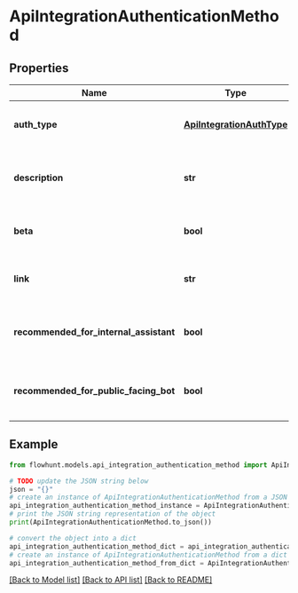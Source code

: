 # ApiIntegrationAuthenticationMethod


## Properties

Name | Type | Description | Notes
------------ | ------------- | ------------- | -------------
**auth_type** | [**ApiIntegrationAuthType**](ApiIntegrationAuthType.md) | The authentication type of the API integration. | 
**description** | **str** | The description of the authentication type. | 
**beta** | **bool** | Whether the authentication type is in beta or not. | [optional] [default to False]
**link** | **str** | The link of the authentication type documentation. | 
**recommended_for_internal_assistant** | **bool** | Whether the authentication type is recommended for  | [optional] [default to False]
**recommended_for_public_facing_bot** | **bool** | Whether the authentication type is recommended for  | [optional] [default to False]

## Example

```python
from flowhunt.models.api_integration_authentication_method import ApiIntegrationAuthenticationMethod

# TODO update the JSON string below
json = "{}"
# create an instance of ApiIntegrationAuthenticationMethod from a JSON string
api_integration_authentication_method_instance = ApiIntegrationAuthenticationMethod.from_json(json)
# print the JSON string representation of the object
print(ApiIntegrationAuthenticationMethod.to_json())

# convert the object into a dict
api_integration_authentication_method_dict = api_integration_authentication_method_instance.to_dict()
# create an instance of ApiIntegrationAuthenticationMethod from a dict
api_integration_authentication_method_from_dict = ApiIntegrationAuthenticationMethod.from_dict(api_integration_authentication_method_dict)
```
[[Back to Model list]](../README.md#documentation-for-models) [[Back to API list]](../README.md#documentation-for-api-endpoints) [[Back to README]](../README.md)


